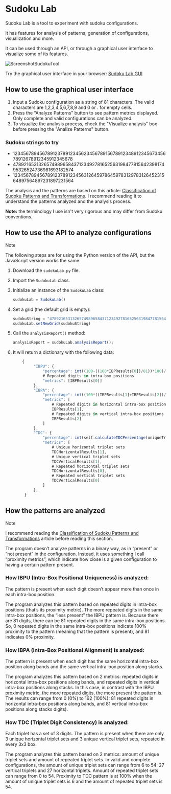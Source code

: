 # Sudoku Lab

Sudoku Lab is a tool to experiment with sudoku configurations.

It has features for analysis of patterns, generation of configurations, visualization and more.

It can be used through an API, or through a graphical user interface to visualize some of its features.

![ScreenshotSudokuTool](https://github.com/user-attachments/assets/60e7eced-bb6d-4f93-9721-77e33f8a5876)


Try the graphical user interface in your browser: [Sudoku Lab GUI](https://joaquin-e-serraiti.github.io/jes-sudoku-lab/)

## How to use the graphical user interface

1. Input a Sudoku configuration as a string of 81 characters. The valid characters are 1,2,3,4,5,6,7,8,9 and 0 or . for empty cells.
2. Press the “Analyze Patterns” button to see pattern metrics displayed. Only complete and valid configurations can be analyzed.
3. To visualize the analysis process, check the "Visualize analysis" box before pressing the "Analize Patterns" button.

### Sudoku strings to try

- 123456789456789123789123456234567891567891234891234567345678912678912345912345678
- 478921653132657498965843712349278165256319847781564239817495326524736981693182574
- 123456789456789123789123456312645978645978312978312645231564897564897231897231564

The analysis and the patterns are based on this article: [Classification of Sudoku Patterns and Transformations](/Classification%20of%20Sudoku%20Patterns%20and%20Transformations.pdf). I recommend reading it to understand the patterns analyzed and the analysis process.

**Note:** the terminology I use isn't very rigorous and may differ from Sudoku conventions.

## How to use the API to analyze configurations
> [!NOTE]
> The following steps are for using the Python version of the API, but the JavaScript version works the same.

1. Download the `sudokuLab.py` file.
2. Import the `SudokuLab` class.
3. Initialize an instance of the `SudokuLab` class:
   ```js
   sudokuLab = SudokuLab()
   ```
4. Set a grid (the default grid is empty):
   ```js
   sudokuString = "478921653132657498965843712349278165256319847781564239817495326524736981693182574"
   sudokuLab.setNewGrid(sudokuString)
   ```
5. Call the `analysisReport()` method:
   
   ```js
   analysisReport = sudokuLab.analysisReport();
   ```
6. It will return a dictionary with the following data:

   ```js
       {
            "IBPU": {
                "percentage": int((100-((100*IBPResults[0])/81))*100)/100,
                # Repeated digits in intra-box positions
                "metrics": [IBPResults[0]]
            },
            "IBPA": {
                "percentage": int((100*((IBPResults[1]+IBPResults[2])/162))*100)/100,
                "metrics": [
                    # Repeated digits in horizontal intra-box positions along bands
                    IBPResults[1],
                    # Repeated digits in vertical intra-box positions along stacks
                    IBPResults[2]
                ]
            },
            "TDC": {
                "percentage": int(self.calculateTDCPercentage(uniqueTripletSets, repeatedTripletSets)*100)/100,
                "metrics": [
                    # Unique horizontal triplet sets
                    TDCHorizontalResults[1],
                    # Unique vertical triplet sets
                    TDCVerticalResults[1],
                    # Repeated horizontal triplet sets
                    TDCHorizontalResults[0],
                    # Repeated vertical triplet sets
                    TDCVerticalResults[0]
                ]
            },
        }
   ```

## How the patterns are analyzed

> [!NOTE]
> I recommend reading the [Classification of Sudoku Patterns and Transformations](/Classification%20of%20Sudoku%20Patterns%20and%20Transformations.pdf) article before reading this section.

The program doesn’t analyze patterns in a binary way, as in “present” or “not present” in the configuration. Instead, it uses something I call “proximity metrics”, which indicate how close is a given configuration to having a certain pattern present.

### How IBPU (Intra-Box Positional Uniqueness) is analyzed:

The pattern is present when each digit doesn’t appear more than once in each intra-box position.

The program analyzes this pattern based on repeated digits in intra-box positions (that’s its proximity metric). The more repeated digits in the same intra-box positions, the “less present” the IBPU pattern is. Because there are 81 digits, there can be 81 repeated digits in the same intra-box positions. So, 0 repeated digits in the same intra-box positions indicate 100% proximity to the pattern (meaning that the pattern is present), and 81 indicates 0% proximity.

### How IBPA (Intra-Box Positional Alignment) is analyzed:

The pattern is present when each digit has the same horizontal intra-box position along bands and the same vertical intra-box position along stacks.

The program analyzes this pattern based on 2 metrics: repeated digits in horizontal intra-box positions along bands, and repeated digits in vertical intra-box positions along stacks. In this case, in contrast with the IBPU proximity metric, the more repeated digits, the more present the pattern is. The results can range from 0 (0%) to 162 (100%): 81 repeated digits in horizontal intra-box positions along bands, and 81 vertical intra-box positions along stacks digits).

### How TDC (Triplet Digit Consistency) is analyzed:

Each triplet has a set of 3 digits. The pattern is present when there are only 3 unique horizontal triplet sets and 3 unique vertical triplet sets, repeated in every 3x3 box.

The program analyzes this pattern based on 2 metrics: amount of unique triplet sets and amount of repeated triplet sets. In valid and complete configurations, the amount of unique triplet sets can range from 6 to 54: 27 vertical triplets and 27 horizontal triplets. Amount of repeated triplet sets can range from 0 to 54. Proximity to TDC pattern is at 100% when the amount of unique triplet sets is 6 and the amount of repeated triplet sets is 54.
